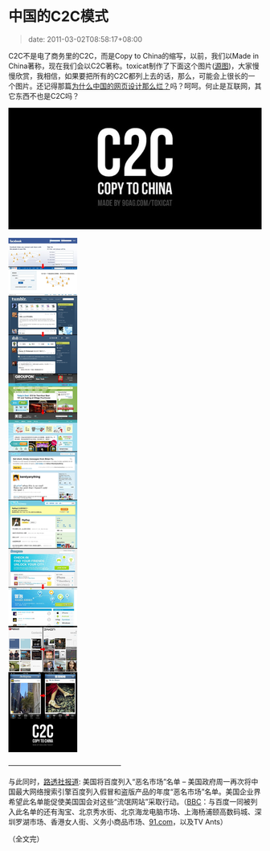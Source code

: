 # 中国的C2C模式
>date: 2011-03-02T08:58:17+08:00



C2C不是电了商务里的C2C，而是Copy to China的缩写，以前，我们以Made in China著称，现在我们会以C2C著称。toxicat制作了下面这个图片([源图](https://9gag.com/gag/83592))，大家慢慢欣赏，我相信，如果要把所有的C2C都列上去的话，那么，可能会上很长的一个图片。还记得那篇[为什么中国的网页设计那么烂？](/2011/%E4%B8%BA%E4%BB%80%E4%B9%88%E4%B8%AD%E5%9B%BD%E7%9A%84%E7%BD%91%E9%A1%B5%E8%AE%BE%E8%AE%A1%E9%82%A3%E4%B9%88%E7%83%82%EF%BC%9F.md "为什么中国的网页设计那么烂？")吗？呵呵。何止是互联网，其它东西不也是C2C吗？


![](/assets/images/coolshell.cn/wp-content/uploads/2011/03/C2C_cover.jpg "Copy to China")


![](/assets/images/coolshell.cn/wp-content/uploads/2011/03/C2C.jpg "伟大的C2C模式")


————————————————


与此同时，[路透社报道](http://cn.reuters.com/article/CNTopGenNews/idCNCHINA-3878520110301): 美国将百度列入“恶名市场”名单 – 美国政府周一再次将中国最大网络搜索引擎百度列入假冒和盗版产品的年度“恶名市场”名单。美国企业界希望此名单能促使美国国会对这些“流氓网站”采取行动。（[BBC](http://www.bbc.co.uk/zhongwen/simp/world/2011/03/110301_china_usa_trade_piracy.shtml)：与百度一同被列入此名单的还有淘宝、北京秀水街、北京海龙电脑市场、上海杨浦颐高数码城、深圳罗湖市场、香港女人街、义务小商品市场、[91.com](http://91.com/)，以及TV Ants）


（全文完）



